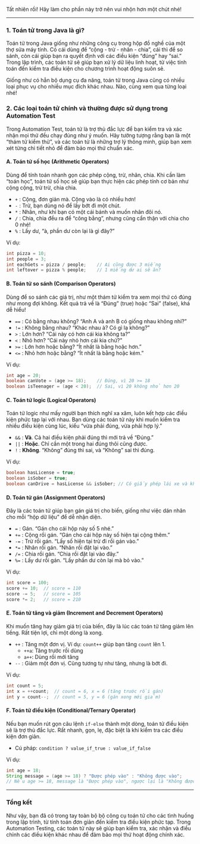 Tất nhiên rồi! Hãy làm cho phần này trở nên vui nhộn hơn một chút nhé!

---

### 1. Toán tử trong Java là gì?

Toán tử trong Java giống như những công cụ trong hộp đồ nghề của một thợ sửa máy tính. Có cái dùng để “cộng - trừ - nhân - chia”, cái thì để so sánh, còn cái giúp bạn ra quyết định với các điều kiện “đúng” hay “sai.” Trong lập trình, các toán tử sẽ giúp bạn xử lý dữ liệu linh hoạt, từ việc tính toán đến kiểm tra điều kiện cho chương trình hoạt động suôn sẻ.

Giống như có hẳn bộ dụng cụ đa năng, toán tử trong Java cũng có nhiều loại phục vụ cho nhiều mục đích khác nhau. Nào, cùng xem qua từng loại nhé!

### 2. Các loại toán tử chính và thường được sử dụng trong Automation Test

Trong Automation Test, toán tử là trợ thủ đắc lực để bạn kiểm tra và xác nhận mọi thứ đều chạy đúng như ý muốn. Hãy tưởng tượng rằng bạn là một “thám tử kiểm thử”, và các toán tử là những trợ lý thông minh, giúp bạn xem xét từng chi tiết nhỏ để đảm bảo mọi thứ chuẩn xác.

#### A. Toán tử số học (Arithmetic Operators)
Dùng để tính toán nhanh gọn các phép cộng, trừ, nhân, chia. Khi cần làm “toán học”, toán tử số học sẽ giúp bạn thực hiện các phép tính cơ bản như cộng cộng, trừ trừ, chia chia.

- `+` : Cộng, đơn giản mà. Cộng vào là có nhiều hơn!
- `-` : Trừ, bạn dùng nó để lấy bớt đi một chút.
- `*` : Nhân, như khi bạn có một cái bánh và muốn nhân đôi nó.
- `/` : Chia, chia đều ra để “công bằng”, nhưng cũng cẩn thận với chia cho 0 nhé!
- `%` : Lấy dư, “à, phần dư còn lại là gì đây?”

Ví dụ:
```java
int pizza = 10;
int people = 3;
int eachGets = pizza / people;    // Ai cũng được 3 miếng
int leftover = pizza % people;    // 1 miếng dư ai sẽ ăn?
```

#### B. Toán tử so sánh (Comparison Operators)
Dùng để so sánh các giá trị, như một thám tử kiểm tra xem mọi thứ có đúng như mong đợi không. Kết quả trả về là “Đúng” (true) hoặc “Sai” (false), khá dễ hiểu!

- `==` : Có bằng nhau không? “Anh A và anh B có giống nhau không nhỉ?”
- `!=` : Không bằng nhau? “Khác nhau à? Có gì lạ không?”
- `>` : Lớn hơn? “Cái này có hơn cái kia không ta?”
- `<` : Nhỏ hơn? “Cái này nhỏ hơn cái kia chứ?”
- `>=` : Lớn hơn hoặc bằng? “Ít nhất là bằng hoặc hơn.”
- `<=` : Nhỏ hơn hoặc bằng? “Ít nhất là bằng hoặc kém.”

Ví dụ:
```java
int age = 20;
boolean canVote = (age >= 18);    // Đúng, vì 20 >= 18
boolean isTeenager = (age < 20);  // Sai, vì 20 không nhỏ hơn 20
```

#### C. Toán tử logic (Logical Operators)
Toán tử logic như mấy người bạn thích nghĩ xa xăm, luôn kết hợp các điều kiện phức tạp lại với nhau. Bạn dùng các toán tử này khi muốn kiểm tra nhiều điều kiện cùng lúc, kiểu “vừa phải đúng, vừa phải hợp lý.”

- `&&` : **Và**. Cả hai điều kiện phải đúng thì mới trả về “Đúng.”
- `||` : **Hoặc**. Chỉ cần một trong hai đúng thôi cũng được.
- `!` : **Không**. “Không” đúng thì sai, và “Không” sai thì đúng.

Ví dụ:
```java
boolean hasLicense = true;
boolean isSober = true;
boolean canDrive = hasLicense && isSober; // Có giấy phép lái xe và không say rượu -> Đúng, được phép lái xe
```

#### D. Toán tử gán (Assignment Operators)
Đây là các toán tử giúp bạn gán giá trị cho biến, giống như việc dán nhãn cho mỗi “hộp dữ liệu” để dễ nhận diện.

- `=` : Gán. “Gán cho cái hộp này số 5 nhé.”
- `+=` : Cộng rồi gán. “Gán cho cái hộp này số hiện tại cộng thêm.”
- `-=` : Trừ rồi gán. “Lấy số hiện tại trừ đi rồi gán vào.”
- `*=` : Nhân rồi gán. “Nhân rồi đặt lại vào.”
- `/=` : Chia rồi gán. “Chia rồi đặt lại vào đây.”
- `%=` : Lấy dư rồi gán. “Lấy phần dư còn lại mà bỏ vào.”

Ví dụ:
```java
int score = 100;
score += 10;  // score = 110
score -= 5;   // score = 105
score *= 2;   // score = 210
```

#### E. Toán tử tăng và giảm (Increment and Decrement Operators)
Khi muốn tăng hay giảm giá trị của biến, đây là lúc các toán tử tăng giảm lên tiếng. Rất tiện lợi, chỉ một dòng là xong.

- `++` : Tăng một đơn vị. Ví dụ: `count++` giúp bạn tăng `count` lên 1.
    - `++a`: Tăng trước rồi dùng
    - `a++`: Dùng rồi mới tăng
- `--` : Giảm một đơn vị. Cũng tương tự như tăng, nhưng là bớt đi.

Ví dụ:
```java
int count = 5;
int x = ++count;  // count = 6, x = 6 (tăng trước rồi gán)
int y = count--;  // count = 5, y = 6 (gán xong mới giảm)
```

#### F. Toán tử điều kiện (Conditional/Ternary Operator)
Nếu bạn muốn rút gọn câu lệnh `if-else` thành một dòng, toán tử điều kiện sẽ là trợ thủ đắc lực. Rất nhanh, gọn, lẹ, đặc biệt là khi kiểm tra các điều kiện đơn giản.

- Cú pháp: `condition ? value_if_true : value_if_false`

Ví dụ:
```java
int age = 18;
String message = (age >= 18) ? "Được phép vào" : "Không được vào";
// Nếu age >= 18, message là "Được phép vào", ngược lại là "Không được vào"
```

---

### Tổng kết

Như vậy, bạn đã có trong tay toàn bộ bộ công cụ toán tử cho các tình huống trong lập trình, từ tính toán đơn giản đến kiểm tra điều kiện phức tạp. Trong Automation Testing, các toán tử này sẽ giúp bạn kiểm tra, xác nhận và điều chỉnh các điều kiện khác nhau để đảm bảo mọi thứ hoạt động chính xác.